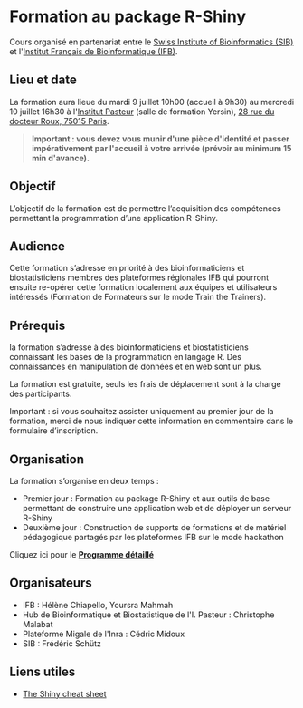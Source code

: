 # Formation au package R-Shiny

Cours organisé en partenariat entre le [Swiss Institute of Bioinformatics (SIB)](https://www.sib.swiss/) et l'[Institut Français de Bioinformatique (IFB)](http://www.france-bioinformatique.fr). 


## Lieu et date

La formation aura lieue du mardi 9 juillet 10h00 (accueil à 9h30) au mercredi 10 juillet 16h30 à l'[Institut Pasteur](https://www.pasteur.fr/fr) (salle de formation Yersin), [28 rue du docteur Roux, 75015 Paris](https://goo.gl/maps/jqzqS84cDSLY4CVEA).

> **Important : vous devez vous munir d'une pièce d'identité et passer impérativement par l'accueil à votre arrivée (prévoir au minimum 15 min d'avance).**



## Objectif

L’objectif de la formation est de permettre l’acquisition des compétences permettant la programmation d’une application R-Shiny.


## Audience

Cette formation s’adresse en priorité à des bioinformaticiens et biostatisticiens membres des plateformes régionales IFB qui pourront ensuite re-opérer cette formation localement aux équipes et utilisateurs intéressés (Formation de Formateurs sur le mode Train the Trainers).


## Prérequis

la formation s’adresse à des bioinformaticiens et biostatisticiens connaissant les bases de la programmation en langage R. Des connaissances en manipulation de données et en web sont un plus.

La formation est gratuite, seuls les frais de déplacement sont à la charge des participants. 

Important : si vous souhaitez assister uniquement au premier jour de la formation, merci de nous indiquer cette information en commentaire dans le formulaire d’inscription.  

## Organisation

La formation s’organise en deux temps :
 
- Premier jour : Formation au package R-Shiny et aux outils de base permettant de construire une application web et de déployer un serveur R-Shiny 
- Deuxième jour : Construction de supports de formations et de matériel pédagogique partagés par les plateformes IFB sur le mode hackathon  

Cliquez ici pour le **[Programme détaillé](schedule.md)**

## Organisateurs
 
- IFB : Hélène Chiapello, Yoursra Mahmah
- Hub de Bioinformatique et Biostatistique de l'I. Pasteur : Christophe Malabat
- Plateforme Migale de l'Inra : Cédric Midoux
- SIB :  Frédéric Schütz
 
## Liens utiles 

- [The Shiny cheat sheet](https://shiny.rstudio.com/articles/cheatsheet.html)


